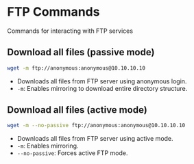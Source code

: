 # FTP Commands
Commands for interacting with FTP services

## Download all files (passive mode)
```bash copy
wget -m ftp://anonymous:anonymous@10.10.10.10
```
- Downloads all files from FTP server using anonymous login.
- `-m`: Enables mirroring to download entire directory structure.

## Download all files (active mode)
```bash copy
wget -m --no-passive ftp://anonymous:anonymous@10.10.10.10
```
- Downloads all files from FTP server using active mode.
- `-m`: Enables mirroring.
- `--no-passive`: Forces active FTP mode.